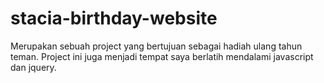 # stacia-birthday-website
Merupakan sebuah project yang bertujuan sebagai hadiah ulang tahun teman. Project ini juga menjadi tempat saya berlatih mendalami javascript dan jquery.
